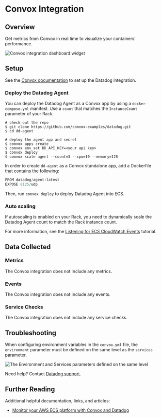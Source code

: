 # Convox Integration

## Overview

Get metrics from Convox in real time to visualize your containers' performance.

![Convox integration dashboard widget][1]

## Setup

See the [Convox documentation][2] to set up the Datadog integration.

### Deploy the Datadog Agent

You can deploy the Datadog Agent as a Convox app by using a `docker-compose.yml` manifest. Use a `count` that matches the `InstanceCount` parameter of your Rack.

```shell
# check out the repo
$ git clone https://github.com/convox-examples/datadog.git
$ cd dd-agent

# deploy the agent app and secret
$ convox apps create
$ convox env set DD_API_KEY=<your api key>
$ convox deploy
$ convox scale agent --count=3 --cpu=10 --memory=128
```

In order to create `dd-agent` as a Convox standalone app, add a Dockerfile that contains the following:

```go
FROM datadog/agent:latest
EXPOSE 8125/udp
```

Then, run `convox deploy` to deploy Datadog Agent into ECS.

### Auto scaling

If autoscaling is enabled on your Rack, you need to dynamically scale the Datadog Agent count to match the Rack instance count.

For more information, see the [Listening for ECS CloudWatch Events][3] tutorial.

## Data Collected

### Metrics

The Convox integration does not include any metrics.

### Events

The Convox integration does not include any events.

### Service Checks

The Convox integration does not include any service checks.

## Troubleshooting

When configuring environment variables in the `convox.yml` file, the `environment` parameter must be defined on the same level as the `services` parameter.

![The Environment and Services parameters defined on the same level][5]

Need help? Contact [Datadog support][4].

## Further Reading

Additional helpful documentation, links, and articles:

- [Monitor your AWS ECS platform with Convox and Datadog][6]

[1]: https://raw.githubusercontent.com/DataDog/integrations-extras/master/convox/images/snapshot.png
[2]: https://docs.convox.com/integrations/monitoring/datadog
[3]: http://docs.aws.amazon.com/AmazonECS/latest/developerguide/ecs_cwet.html
[4]: https://docs.datadoghq.com/help/
[5]: https://raw.githubusercontent.com/DataDog/integrations-extras/alai97/convox-integration-dockerfile-doc-update/convox/images/setting_environment_variables.png
[6]: https://www.datadoghq.com/blog/monitor-aws-ecs-convox-integration/
